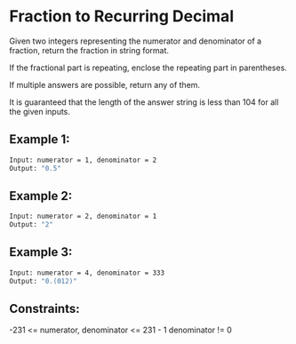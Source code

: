 # Fraction to Recurring Decimal

Given two integers representing the numerator and denominator of a fraction, return the fraction in string format.

If the fractional part is repeating, enclose the repeating part in parentheses.

If multiple answers are possible, return any of them.

It is guaranteed that the length of the answer string is less than 104 for all the given inputs.

## Example 1:

```bash
Input: numerator = 1, denominator = 2
Output: "0.5"
```

## Example 2:

```bash
Input: numerator = 2, denominator = 1
Output: "2"
```

## Example 3:

```bash
Input: numerator = 4, denominator = 333
Output: "0.(012)"
```

## Constraints:

-231 <= numerator, denominator <= 231 - 1
denominator != 0